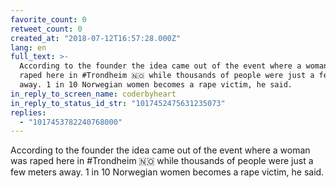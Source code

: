 ```yaml
---
favorite_count: 0
retweet_count: 0
created_at: "2018-07-12T16:57:28.000Z"
lang: en
full_text: >-
  According to the founder the idea came out of the event where a woman was
  raped here in #Trondheim 🇳🇴 while thousands of people were just a few meters
  away. 1 in 10 Norwegian women becomes a rape victim, he said.
in_reply_to_screen_name: coderbyheart
in_reply_to_status_id_str: "1017452475631235073"
replies:
  - "1017453782240768000"
---
```


According to the founder the idea came out of the event where a woman was raped
here in #Trondheim 🇳🇴 while thousands of people were just a few meters away. 1
in 10 Norwegian women becomes a rape victim, he said.

